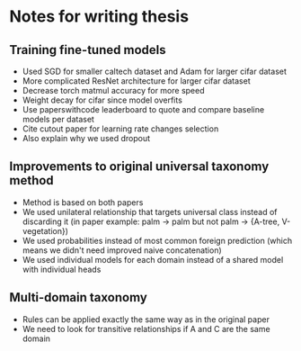 # Notes for writing thesis

## Training fine-tuned models

- Used SGD for smaller caltech dataset and Adam for larger cifar dataset
- More complicated ResNet architecture for larger cifar dataset
- Decrease torch matmul accuracy for more speed
- Weight decay for cifar since model overfits
- Use paperswithcode leaderboard to quote and compare baseline models per dataset
- Cite cutout paper for learning rate changes selection
- Also explain why we used dropout

## Improvements to original universal taxonomy method

- Method is based on both papers
- We used unilateral relationship that targets universal class instead of discarding it (in paper example: palm -> palm but not palm -> {A-tree, V-vegetation})
- We used probabilities instead of most common foreign prediction (which means we didn't need improved naive concatenation)
- We used individual models for each domain instead of a shared model with individual heads

## Multi-domain taxonomy

- Rules can be applied exactly the same way as in the original paper
- We need to look for transitive relationships if A and C are the same domain
